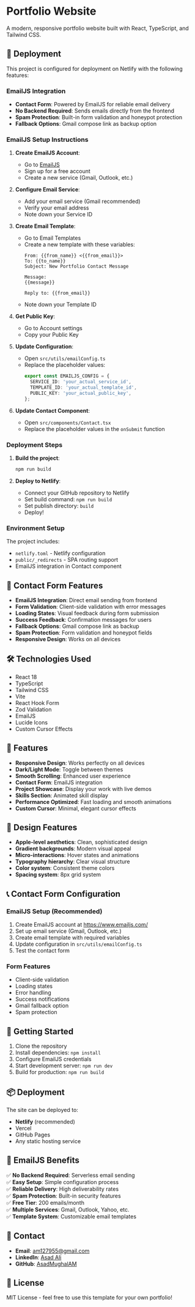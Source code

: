 # Portfolio Website

A modern, responsive portfolio website built with React, TypeScript, and Tailwind CSS.

## 🚀 Deployment

This project is configured for deployment on Netlify with the following features:

### EmailJS Integration
- **Contact Form**: Powered by EmailJS for reliable email delivery
- **No Backend Required**: Sends emails directly from the frontend
- **Spam Protection**: Built-in form validation and honeypot protection
- **Fallback Options**: Gmail compose link as backup option

### EmailJS Setup Instructions

1. **Create EmailJS Account**:
   - Go to [EmailJS](https://www.emailjs.com/)
   - Sign up for a free account
   - Create a new service (Gmail, Outlook, etc.)

2. **Configure Email Service**:
   - Add your email service (Gmail recommended)
   - Verify your email address
   - Note down your Service ID

3. **Create Email Template**:
   - Go to Email Templates
   - Create a new template with these variables:
     ```
     From: {{from_name}} <{{from_email}}>
     To: {{to_name}}
     Subject: New Portfolio Contact Message
     
     Message:
     {{message}}
     
     Reply to: {{from_email}}
     ```
   - Note down your Template ID

4. **Get Public Key**:
   - Go to Account settings
   - Copy your Public Key

5. **Update Configuration**:
   - Open `src/utils/emailConfig.ts`
   - Replace the placeholder values:
     ```typescript
     export const EMAILJS_CONFIG = {
       SERVICE_ID: 'your_actual_service_id',
       TEMPLATE_ID: 'your_actual_template_id', 
       PUBLIC_KEY: 'your_actual_public_key',
     };
     ```

6. **Update Contact Component**:
   - Open `src/components/Contact.tsx`
   - Replace the placeholder values in the `onSubmit` function

### Deployment Steps

1. **Build the project**:
   ```bash
   npm run build
   ```

2. **Deploy to Netlify**:
   - Connect your GitHub repository to Netlify
   - Set build command: `npm run build`
   - Set publish directory: `build`
   - Deploy!

### Environment Setup

The project includes:
- `netlify.toml` - Netlify configuration
- `public/_redirects` - SPA routing support
- EmailJS integration in Contact component

## 📧 Contact Form Features

- **EmailJS Integration**: Direct email sending from frontend
- **Form Validation**: Client-side validation with error messages
- **Loading States**: Visual feedback during form submission
- **Success Feedback**: Confirmation messages for users
- **Fallback Options**: Gmail compose link as backup
- **Spam Protection**: Form validation and honeypot fields
- **Responsive Design**: Works on all devices

## 🛠 Technologies Used

- React 18
- TypeScript
- Tailwind CSS
- Vite
- React Hook Form
- Zod Validation
- EmailJS
- Lucide Icons
- Custom Cursor Effects

## 📱 Features

- **Responsive Design**: Works perfectly on all devices
- **Dark/Light Mode**: Toggle between themes
- **Smooth Scrolling**: Enhanced user experience
- **Contact Form**: EmailJS integration
- **Project Showcase**: Display your work with live demos
- **Skills Section**: Animated skill display
- **Performance Optimized**: Fast loading and smooth animations
- **Custom Cursor**: Minimal, elegant cursor effects

## 🎨 Design Features

- **Apple-level aesthetics**: Clean, sophisticated design
- **Gradient backgrounds**: Modern visual appeal
- **Micro-interactions**: Hover states and animations
- **Typography hierarchy**: Clear visual structure
- **Color system**: Consistent theme colors
- **Spacing system**: 8px grid system

## 📞 Contact Form Configuration

### EmailJS Setup (Recommended)
1. Create EmailJS account at https://www.emailjs.com/
2. Set up email service (Gmail, Outlook, etc.)
3. Create email template with required variables
4. Update configuration in `src/utils/emailConfig.ts`
5. Test the contact form

### Form Features
- Client-side validation
- Loading states
- Error handling
- Success notifications
- Gmail fallback option
- Spam protection

## 🚀 Getting Started

1. Clone the repository
2. Install dependencies: `npm install`
3. Configure EmailJS credentials
4. Start development server: `npm run dev`
5. Build for production: `npm run build`

## 📦 Deployment

The site can be deployed to:
- **Netlify** (recommended)
- Vercel
- GitHub Pages
- Any static hosting service

## 🎯 EmailJS Benefits

✅ **No Backend Required**: Serverless email sending  
✅ **Easy Setup**: Simple configuration process  
✅ **Reliable Delivery**: High deliverability rates  
✅ **Spam Protection**: Built-in security features  
✅ **Free Tier**: 200 emails/month  
✅ **Multiple Services**: Gmail, Outlook, Yahoo, etc.  
✅ **Template System**: Customizable email templates  

## 📧 Contact

- **Email**: am127955@gmail.com
- **LinkedIn**: [Asad Ali](https://www.linkedin.com/in/asad-ali-161b82250)
- **GitHub**: [AsadMughalAM](https://github.com/AsadMughalAM)

## 📄 License

MIT License - feel free to use this template for your own portfolio!